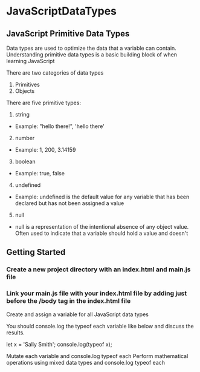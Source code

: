 # JavaScriptDataTypes

## JavaScript Primitive Data Types

Data types are used to optimize the data that a variable can contain. Understanding primitive data types is a basic building block of when learning JavaScript

There are two categories of data types
1. Primitives
2. Objects

There are five primitive types:
1. string
- Example: "hello there!", 'hello there'

2. number
- Example: 1, 200, 3.14159

3. boolean
- Example: true, false
4. undefined
- Example: undefined is the default value for any variable that has been declared but has not been assigned a value
5. null
- null is a representation of the intentional absence of any object value. Often used to indicate that a variable should hold a value and doesn't

## Getting Started

### Create a new project directory with an index.html and main.js file
### Link your main.js file with your index.html file by adding <script src="main.js"></script> just before the /body tag in the index.html file


Create and assign a variable for all JavaScript data types

You should console.log the typeof each variable like below and discuss the results.

let x = 'Sally Smith';
console.log(typeof x);

Mutate each variable and console.log typeof each
Perform mathematical operations using mixed data types and console.log typeof each
